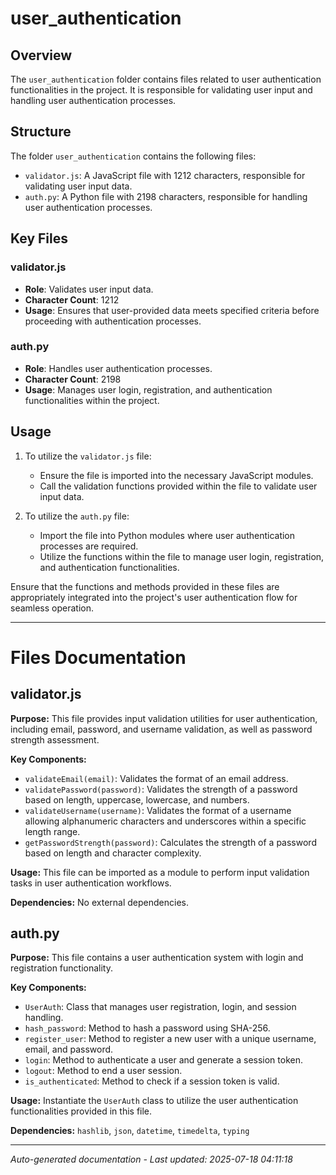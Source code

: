 # user_authentication

## Overview
The `user_authentication` folder contains files related to user authentication functionalities in the project. It is responsible for validating user input and handling user authentication processes.

## Structure
The folder `user_authentication` contains the following files:
- `validator.js`: A JavaScript file with 1212 characters, responsible for validating user input data.
- `auth.py`: A Python file with 2198 characters, responsible for handling user authentication processes.

## Key Files
### validator.js
- **Role**: Validates user input data.
- **Character Count**: 1212
- **Usage**: Ensures that user-provided data meets specified criteria before proceeding with authentication processes.

### auth.py
- **Role**: Handles user authentication processes.
- **Character Count**: 2198
- **Usage**: Manages user login, registration, and authentication functionalities within the project.

## Usage
1. To utilize the `validator.js` file:
   - Ensure the file is imported into the necessary JavaScript modules.
   - Call the validation functions provided within the file to validate user input data.

2. To utilize the `auth.py` file:
   - Import the file into Python modules where user authentication processes are required.
   - Utilize the functions within the file to manage user login, registration, and authentication functionalities.

Ensure that the functions and methods provided in these files are appropriately integrated into the project's user authentication flow for seamless operation.

---

# Files Documentation

## validator.js

**Purpose:** This file provides input validation utilities for user authentication, including email, password, and username validation, as well as password strength assessment.

**Key Components:**
- `validateEmail(email)`: Validates the format of an email address.
- `validatePassword(password)`: Validates the strength of a password based on length, uppercase, lowercase, and numbers.
- `validateUsername(username)`: Validates the format of a username allowing alphanumeric characters and underscores within a specific length range.
- `getPasswordStrength(password)`: Calculates the strength of a password based on length and character complexity.

**Usage:** This file can be imported as a module to perform input validation tasks in user authentication workflows.

**Dependencies:** No external dependencies.

## auth.py

**Purpose:** This file contains a user authentication system with login and registration functionality.

**Key Components:**
- `UserAuth`: Class that manages user registration, login, and session handling.
- `hash_password`: Method to hash a password using SHA-256.
- `register_user`: Method to register a new user with a unique username, email, and password.
- `login`: Method to authenticate a user and generate a session token.
- `logout`: Method to end a user session.
- `is_authenticated`: Method to check if a session token is valid.

**Usage:** Instantiate the `UserAuth` class to utilize the user authentication functionalities provided in this file.

**Dependencies:** `hashlib`, `json`, `datetime`, `timedelta`, `typing`

---
*Auto-generated documentation - Last updated: 2025-07-18 04:11:18*
